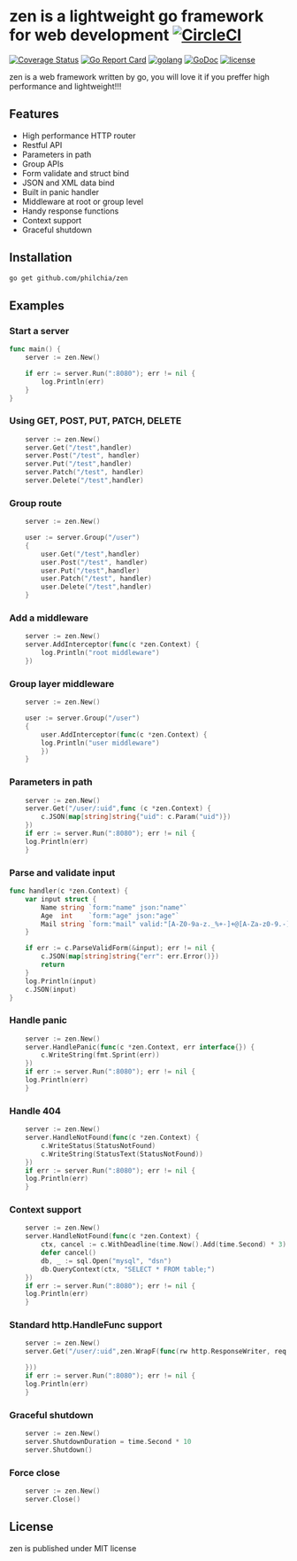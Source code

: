 # zen is a lightweight go framework for web development [![CircleCI](https://circleci.com/gh/philchia/zen/tree/master.svg?style=svg)](https://circleci.com/gh/philchia/zen/tree/master)

[![Coverage Status](https://coveralls.io/repos/github/philchia/zen/badge.svg?branch=master)](https://coveralls.io/github/philchia/zen?branch=master)
[![Go Report Card](https://goreportcard.com/badge/github.com/philchia/zen)](https://goreportcard.com/report/github.com/philchia/zen)
[![golang](https://img.shields.io/badge/Language-Go-green.svg?style=flat)](https://golang.org)
[![GoDoc](https://godoc.org/github.com/philchia/zen?status.svg)](https://godoc.org/github.com/philchia/zen)
[![license](https://img.shields.io/github/license/mashape/apistatus.svg)](https://opensource.org/licenses/MIT)

zen is a web framework written by go, you will love it if you preffer high performance and lightweight!!!

## Features

* High performance HTTP router
* Restful API
* Parameters in path
* Group APIs
* Form validate and struct bind
* JSON and XML data bind
* Built in panic handler
* Middleware at root or group level
* Handy response functions
* Context support
* Graceful shutdown

## Installation

```bash
go get github.com/philchia/zen
```

## Examples

### Start a server

```go
func main() {
    server := zen.New()

    if err := server.Run(":8080"); err != nil {
        log.Println(err)
    }
}
```

### Using GET, POST, PUT, PATCH, DELETE

```go
    server := zen.New()
    server.Get("/test",handler)
    server.Post("/test", handler)
    server.Put("/test",handler)
    server.Patch("/test", handler)
    server.Delete("/test",handler)
```

### Group route

```go
    server := zen.New()

    user := server.Group("/user")
    {
        user.Get("/test",handler)
        user.Post("/test", handler)
        user.Put("/test",handler)
        user.Patch("/test", handler)
        user.Delete("/test",handler)
    }
```

### Add a middleware

```go
    server := zen.New()
    server.AddInterceptor(func(c *zen.Context) {
        log.Println("root middleware")
    })
```

### Group layer middleware

```go
    server := zen.New()

    user := server.Group("/user")
    {
        user.AddInterceptor(func(c *zen.Context) {
        log.Println("user middleware")
        })
    }
```

### Parameters in path

```go
    server := zen.New()
    server.Get("/user/:uid",func (c *zen.Context) {
        c.JSON(map[string]string{"uid": c.Param("uid")})
    })
    if err := server.Run(":8080"); err != nil {
    log.Println(err)
    }
```

### Parse and validate input

```go
func handler(c *zen.Context) {
    var input struct {
        Name string `form:"name" json:"name"`
        Age  int    `form:"age" json:"age"`
        Mail string `form:"mail" valid:"[A-Z0-9a-z._%+-]+@[A-Za-z0-9.-]+\\.[A-Za-z]{2,64}" msg:"Illegal email" json:"mail"`
    }

    if err := c.ParseValidForm(&input); err != nil {
        c.JSON(map[string]string{"err": err.Error()})
        return
    }
    log.Println(input)
    c.JSON(input)
}
```

### Handle panic

```go
    server := zen.New()
    server.HandlePanic(func(c *zen.Context, err interface{}) {
        c.WriteString(fmt.Sprint(err))
    })
    if err := server.Run(":8080"); err != nil {
    log.Println(err)
    }
```

### Handle 404

```go
    server := zen.New()
    server.HandleNotFound(func(c *zen.Context) {
        c.WriteStatus(StatusNotFound)
        c.WriteString(StatusText(StatusNotFound))
    })
    if err := server.Run(":8080"); err != nil {
    log.Println(err)
    }
```

### Context support

```go
    server := zen.New()
    server.HandleNotFound(func(c *zen.Context) {
        ctx, cancel := c.WithDeadline(time.Now().Add(time.Second) * 3)
        defer cancel()
        db, _ := sql.Open("mysql", "dsn")
        db.QueryContext(ctx, "SELECT * FROM table;")
    })
    if err := server.Run(":8080"); err != nil {
    log.Println(err)
    }
```

### Standard http.HandleFunc support

```go
    server := zen.New()
    server.Get("/user/:uid",zen.WrapF(func(rw http.ResponseWriter, req *http.Request) {

    }))
    if err := server.Run(":8080"); err != nil {
    log.Println(err)
    }
```

### Graceful shutdown

```go
    server := zen.New()
    server.ShutdownDuration = time.Second * 10
    server.Shutdown()
```

### Force close

```go
    server := zen.New()
    server.Close()
```

## License

zen is published under MIT license